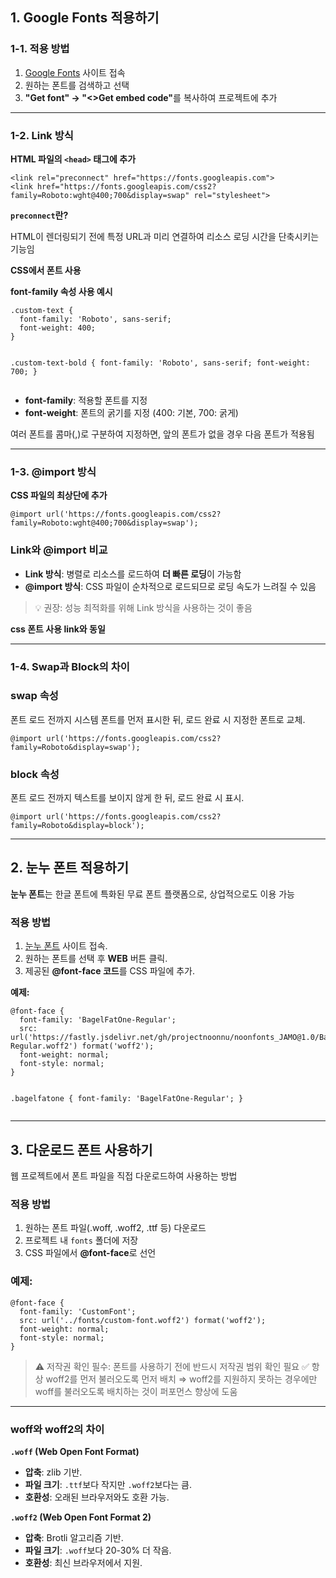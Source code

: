 <h2 id="1-google-fonts-적용하기">1. Google Fonts 적용하기</h2>
<h3 id="1-1-적용-방법">1-1. 적용 방법</h3>
<ol>
<li><a href="https://fonts.google.com/">Google Fonts</a> 사이트 접속</li>
<li>원하는 폰트를 검색하고 선택</li>
<li><strong>&quot;Get font&quot; → &quot;&lt;&gt;Get embed code&quot;</strong>를 복사하여 프로젝트에 추가</li>
</ol>
<hr />
<h3 id="1-2-link-방식">1-2. Link 방식</h3>
<p><strong>HTML 파일의 <code>&lt;head&gt;</code> 태그에 추가</strong></p>
<pre><code class="language-html">&lt;link rel=&quot;preconnect&quot; href=&quot;https://fonts.googleapis.com&quot;&gt;
&lt;link href=&quot;https://fonts.googleapis.com/css2?family=Roboto:wght@400;700&amp;display=swap&quot; rel=&quot;stylesheet&quot;&gt;</code></pre>
<p><strong><code>preconnect</code>란?</strong></p>
<p>HTML이 렌더링되기 전에 특정 URL과 미리 연결하여 리소스 로딩 시간을 단축시키는 기능임</p>
<p><strong>CSS에서 폰트 사용</strong></p>
<p><strong>font-family 속성 사용 예시</strong></p>
<pre><code class="language-css">.custom-text {
  font-family: 'Roboto', sans-serif;
  font-weight: 400;
}

.custom-text-bold {
  font-family: 'Roboto', sans-serif;
  font-weight: 700;
}</code></pre>
<ul>
<li><strong>font-family</strong>: 적용할 폰트를 지정</li>
<li><strong>font-weight</strong>: 폰트의 굵기를 지정 (400: 기본, 700: 굵게)</li>
</ul>
<p>여러 폰트를 콤마(,)로 구분하여 지정하면, 앞의 폰트가 없을 경우 다음 폰트가 적용됨</p>
<hr />
<h3 id="1-3-import-방식">1-3. @import 방식</h3>
<p><strong>CSS 파일의 최상단에 추가</strong></p>
<pre><code class="language-css">@import url('https://fonts.googleapis.com/css2?family=Roboto:wght@400;700&amp;display=swap');</code></pre>
<h3 id="link와-import-비교"><strong>Link와 @import 비교</strong></h3>
<ul>
<li><strong>Link 방식</strong>: 병렬로 리소스를 로드하여 <strong>더 빠른 로딩</strong>이 가능함</li>
<li><strong>@import 방식</strong>: CSS 파일이 순차적으로 로드되므로 로딩 속도가 느려질 수 있음</li>
</ul>
<blockquote>
<p>💡 권장: 성능 최적화를 위해 Link 방식을 사용하는 것이 좋음</p>
</blockquote>
<p><strong>css 폰트 사용 link와 동일</strong></p>
<hr />
<h3 id="1-4-swap과-block의-차이">1-4. Swap과 Block의 차이</h3>
<h3 id="swap-속성"><strong>swap</strong> 속성</h3>
<p>폰트 로드 전까지 시스템 폰트를 먼저 표시한 뒤, 로드 완료 시 지정한 폰트로 교체.</p>
<pre><code class="language-css">@import url('https://fonts.googleapis.com/css2?family=Roboto&amp;display=swap');</code></pre>
<h3 id="block-속성"><strong>block</strong> 속성</h3>
<p>폰트 로드 전까지 텍스트를 보이지 않게 한 뒤, 로드 완료 시 표시.</p>
<pre><code class="language-css">@import url('https://fonts.googleapis.com/css2?family=Roboto&amp;display=block');</code></pre>
<hr />
<h2 id="2-눈누-폰트-적용하기">2. 눈누 폰트 적용하기</h2>
<p><strong>눈누 폰트</strong>는 한글 폰트에 특화된 무료 폰트 플랫폼으로, 상업적으로도 이용 가능</p>
<h3 id="적용-방법">적용 방법</h3>
<ol>
<li><a href="https://noonnu.cc/font_page/pick">눈누 폰트</a> 사이트 접속.</li>
<li>원하는 폰트를 선택 후 <strong>WEB</strong> 버튼 클릭.</li>
<li>제공된 <strong>@font-face 코드</strong>를 CSS 파일에 추가.</li>
</ol>
<p><strong>예제:</strong></p>
<pre><code class="language-css">@font-face {
  font-family: 'BagelFatOne-Regular';
  src: url('https://fastly.jsdelivr.net/gh/projectnoonnu/noonfonts_JAMO@1.0/BagelFatOne-Regular.woff2') format('woff2');
  font-weight: normal;
  font-style: normal;
}

.bagelfatone {
  font-family: 'BagelFatOne-Regular';
}</code></pre>
<hr />
<h2 id="3-다운로드-폰트-사용하기">3. 다운로드 폰트 사용하기</h2>
<p>웹 프로젝트에서 폰트 파일을 직접 다운로드하여 사용하는 방법</p>
<h3 id="적용-방법-1">적용 방법</h3>
<ol>
<li>원하는 폰트 파일(.woff, .woff2, .ttf 등) 다운로드</li>
<li>프로젝트 내 <code>fonts</code> 폴더에 저장</li>
<li>CSS 파일에서 <strong>@font-face</strong>로 선언</li>
</ol>
<h3 id="예제">예제:</h3>
<pre><code class="language-css">@font-face {
  font-family: 'CustomFont';
  src: url('../fonts/custom-font.woff2') format('woff2');
  font-weight: normal;
  font-style: normal;
}</code></pre>
<blockquote>
<p>⚠️ 저작권 확인 필수: 폰트를 사용하기 전에 반드시 저작권 범위 확인 필요
✅ 항상 woff2를 먼저 불러오도록 먼저 배치
⇒ woff2를 지원하지 못하는 경우에만 woff를 불러오도록 배치하는 것이 퍼포먼스 향상에 도움</p>
</blockquote>
<hr />
<h3 id="woff와-woff2의-차이">woff와 woff2의 차이</h3>
<p><strong><code>.woff</code> (Web Open Font Format)</strong></p>
<ul>
<li><strong>압축</strong>: zlib 기반.</li>
<li><strong>파일 크기</strong>: <code>.ttf</code>보다 작지만 <code>.woff2</code>보다는 큼.</li>
<li><strong>호환성</strong>: 오래된 브라우저와도 호환 가능.</li>
</ul>
<p><strong><code>.woff2</code> (Web Open Font Format 2)</strong></p>
<ul>
<li><strong>압축</strong>: Brotli 알고리즘 기반.</li>
<li><strong>파일 크기</strong>: <code>.woff</code>보다 20-30% 더 작음.</li>
<li><strong>호환성</strong>: 최신 브라우저에서 지원.</li>
</ul>